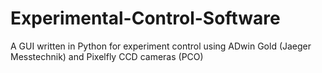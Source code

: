 # Experimental-Control-Software
A GUI written in Python for experiment control using ADwin Gold (Jaeger Messtechnik) and Pixelfly CCD cameras (PCO)
